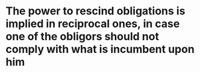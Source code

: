 # The power to rescind obligations is implied in reciprocal ones, in case one of the obligors should not comply with what is incumbent upon him